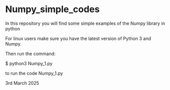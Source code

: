 # Numpy_simple_codes
In this repository you will find some simple examples of the Numpy library in python

For linux users make sure you have the latest version of Python 3 and Numpy.

Then run the command:

$ python3 Numpy_1.py

to run the code Numpy_1.py


3rd March 2025

